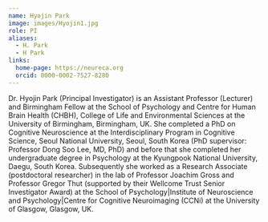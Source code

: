 ```yaml
---
name: Hyojin Park
image: images/Hyojin1.jpg
role: PI
aliases:
  - H. Park
  - H Park
links:
  home-page: https://neureca.org
  orcid: 0000-0002-7527-8280
---
```



Dr. Hyojin Park (Principal Investigator) is an Assistant Professor (Lecturer) and Birmingham Fellow at the School of Psychology and Centre for Human Brain Health (CHBH), College of Life and Environmental Sciences at the University of Birmingham, Birmingham, UK.
She completed a PhD on Cognitive Neuroscience at the Interdisciplinary Program in Cognitive Science, Seoul National University, Seoul, South Korea (PhD supervisor: Professor Dong Soo Lee, MD, PhD) and before that she completed her undergraduate degree in Psychology at the Kyungpook National University, Daegu, South Korea. 
Subsequently she worked as a Research Associate (postdoctoral researcher) in the lab of Professor Joachim Gross and Professor Gregor Thut (supported by their Wellcome Trust Senior Investigator Award) at the School of Psychology|Institute of Neuroscience and Psychology|Centre for Cognitive Neuroimaging (CCNi) at the University of Glasgow, Glasgow, UK.
